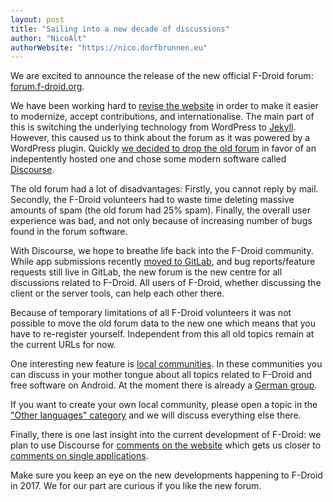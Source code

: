 ```yaml
---
layout: post
title: "Sailing into a new decade of discussions"
author: "NicoAlt"
authorWebsite: "https://nico.dorfbrunnen.eu"
---
```


We are excited to announce the release of the new official F-Droid forum:
[forum.f-droid.org](https://forum.f-droid.org).

We have been working hard to [revise the website](https://gitlab.com/groups/fdroid/milestones/launch?title=Launch)
in order to make it easier to modernize, accept contributions, and internationalise.
The main part of this is switching the underlying technology from WordPress to [Jekyll](https://jekyllrb.com/).
However, this caused us to think about the forum as it was powered by a WordPress plugin.
Quickly [we decided to drop the old forum](https://gitlab.com/fdroid/fdroid-website/issues/6) in favor of an indepentently hosted one
and chose some modern software called [Discourse](https://www.discourse.org).

The old forum had a lot of disadvantages:
Firstly, you cannot reply by mail.
Secondly, the F-Droid volunteers had to waste time deleting massive amounts of spam (the old forum had 25% spam).
Finally, the overall user experience was bad,
and not only because of increasing number of bugs found in the forum software.

With Discourse, we hope to breathe life back into the F-Droid community.
While app submissions recently [moved to GitLab](https://gitlab.com/fdroid/rfp),
and bug reports/feature requests still live in GitLab,
the new forum is the new centre for all discussions related to F-Droid.
All users of F-Droid,
whether discussing the client or the server tools,
can help each other there.

Because of temporary limitations of all F-Droid volunteers it was not possible to move the old forum data to the new one
which means that you have to re-register yourself.
Independent from this all old topics remain at the current URLs for now.

One interesting new feature is [local communities](https://forum.f-droid.org/c/other-languages).
In these communities you can discuss in your mother tongue about all topics related to F-Droid and free software on Android.
At the moment there is already a [German group](https://forum.f-droid.org/c/other-languages/german).

If you want to create your own local community,
please open a topic in the ["Other languages" category](https://forum.f-droid.org/c/other-languages) and
we will discuss everything else there.

Finally, there is one last insight into the current development of F-Droid:
we plan to use Discourse for [comments on the website](https://gitlab.com/fdroid/fdroid-website/issues/36)
which gets us closer to [comments on single applications](https://gitlab.com/fdroid/fdroidclient/issues/646).

Make sure you keep an eye on the new developments happening to F-Droid in 2017.
We for our part are curious if you like the new forum.
